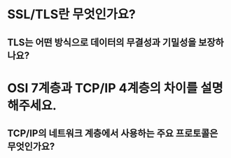 # SSL/TLS란 무엇인가요?
## TLS는 어떤 방식으로 데이터의 무결성과 기밀성을 보장하나요?
# OSI 7계층과 TCP/IP 4계층의 차이를 설명해주세요.
## TCP/IP의 네트워크 계층에서 사용하는 주요 프로토콜은 무엇인가요?